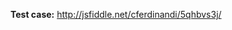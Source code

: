 <!-- Thanks for submitting an issue! All bug reports and problem issues require a **reduced test case**. Create one forking the JSFiddle linked below. See the guidelines link above for more details. -->

**Test case:** http://jsfiddle.net/cferdinandi/5qhbvs3j/